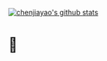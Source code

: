 [![chenjiayao's github stats](https://github-readme-stats.vercel.app/api?username=chenjiayao "![chenjiayao's github stats")](https://github.com/chenjiayao/github-readme-stats)

# 👋
